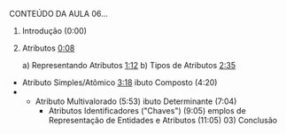 CONTEÚDO DA AULA 06...
01) Introdução (0:00)
02) Atributos [0:08](https://www.youtube.com/watch?v=59TZc_vRpcQ&t=8s)

     a) Representando Atributos [1:12](https://www.youtube.com/watch?v=59TZc_vRpcQ&t=72s)
     b) Tipos de Atributos [2:35](https://www.youtube.com/watch?v=59TZc_vRpcQ&t=155s)

- Atributo Simples/Atômico [3:18](https://www.youtube.com/watch?v=59TZc_vRpcQ&t=198s)
  ibuto Composto (4:20)
- 
  - Atributo Multivalorado (5:53)
    ibuto Determinante (7:04)
    - Atributos Identificadores ("Chaves") (9:05)
      emplos de Representação de Entidades e Atributos (11:05)
      03) Conclusão
